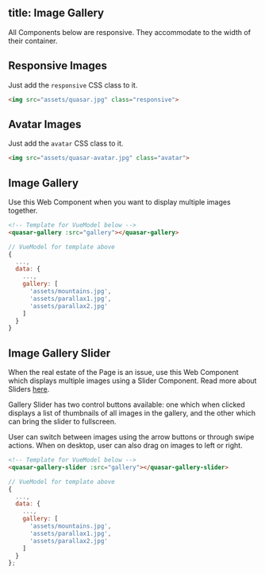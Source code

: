 title: Image Gallery
---
All Components below are responsive. They accommodate to the width of their container.

<input type="hidden" data-fullpage-demo="web-components/image-gallery">

## Responsive Images
Just add the `responsive` CSS class to it.

``` html
<img src="assets/quasar.jpg" class="responsive">
```

## Avatar Images
Just add the `avatar` CSS class to it.

``` html
<img src="assets/quasar-avatar.jpg" class="avatar">
```

## Image Gallery
Use this Web Component when you want to display multiple images together.

``` html
<!-- Template for VueModel below -->
<quasar-gallery :src="gallery"></quasar-gallery>
```

``` js
// VueModel for template above
{
  ...,
  data: {
    ...,
    gallery: [
      'assets/mountains.jpg',
      'assets/parallax1.jpg',
      'assets/parallax2.jpg'
    ]
  }
}
```

## Image Gallery Slider
When the real estate of the Page is an issue, use this Web Component which displays multiple images using a Slider Component. Read more about Sliders [here](/components/slider.html).

Gallery Slider has two control buttons available: one which when clicked displays a list of thumbnails of all images in the gallery, and the other which can bring the slider to fullscreen.

User can switch between images using the arrow buttons or through swipe actions. When on desktop, user can also drag on images to left or right.

``` html
<!-- Template for VueModel below -->
<quasar-gallery-slider :src="gallery"></quasar-gallery-slider>
```

``` js
// VueModel for template above
{
  ...,
  data: {
    ...,
    gallery: [
      'assets/mountains.jpg',
      'assets/parallax1.jpg',
      'assets/parallax2.jpg'
    ]
  }
};
```
